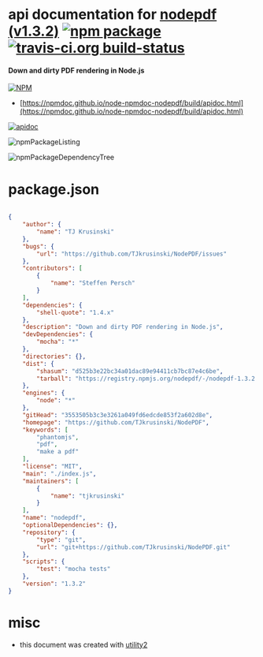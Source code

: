 # api documentation for  [nodepdf (v1.3.2)](https://github.com/TJkrusinski/NodePDF)  [![npm package](https://img.shields.io/npm/v/npmdoc-nodepdf.svg?style=flat-square)](https://www.npmjs.org/package/npmdoc-nodepdf) [![travis-ci.org build-status](https://api.travis-ci.org/npmdoc/node-npmdoc-nodepdf.svg)](https://travis-ci.org/npmdoc/node-npmdoc-nodepdf)
#### Down and dirty PDF rendering in Node.js

[![NPM](https://nodei.co/npm/nodepdf.png?downloads=true&downloadRank=true&stars=true)](https://www.npmjs.com/package/nodepdf)

- [https://npmdoc.github.io/node-npmdoc-nodepdf/build/apidoc.html](https://npmdoc.github.io/node-npmdoc-nodepdf/build/apidoc.html)

[![apidoc](https://npmdoc.github.io/node-npmdoc-nodepdf/build/screenCapture.buildCi.browser.%252Ftmp%252Fbuild%252Fapidoc.html.png)](https://npmdoc.github.io/node-npmdoc-nodepdf/build/apidoc.html)

![npmPackageListing](https://npmdoc.github.io/node-npmdoc-nodepdf/build/screenCapture.npmPackageListing.svg)

![npmPackageDependencyTree](https://npmdoc.github.io/node-npmdoc-nodepdf/build/screenCapture.npmPackageDependencyTree.svg)



# package.json

```json

{
    "author": {
        "name": "TJ Krusinski"
    },
    "bugs": {
        "url": "https://github.com/TJkrusinski/NodePDF/issues"
    },
    "contributors": [
        {
            "name": "Steffen Persch"
        }
    ],
    "dependencies": {
        "shell-quote": "1.4.x"
    },
    "description": "Down and dirty PDF rendering in Node.js",
    "devDependencies": {
        "mocha": "*"
    },
    "directories": {},
    "dist": {
        "shasum": "d525b3e22bc34a01dac89e94411cb7bc87e4c6be",
        "tarball": "https://registry.npmjs.org/nodepdf/-/nodepdf-1.3.2.tgz"
    },
    "engines": {
        "node": "*"
    },
    "gitHead": "3553505b3c3e3261a049fd6edcde853f2a602d8e",
    "homepage": "https://github.com/TJkrusinski/NodePDF",
    "keywords": [
        "phantomjs",
        "pdf",
        "make a pdf"
    ],
    "license": "MIT",
    "main": "./index.js",
    "maintainers": [
        {
            "name": "tjkrusinski"
        }
    ],
    "name": "nodepdf",
    "optionalDependencies": {},
    "repository": {
        "type": "git",
        "url": "git+https://github.com/TJkrusinski/NodePDF.git"
    },
    "scripts": {
        "test": "mocha tests"
    },
    "version": "1.3.2"
}
```



# misc
- this document was created with [utility2](https://github.com/kaizhu256/node-utility2)

